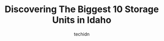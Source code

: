 ---
layout: ampstory
image: https://i0.wp.com/paketmu.com/wp-content/uploads/2023/06/idaho-self-storage-0-in-idaho-1686371139.jpeg?resize=640,853
author: techidn
featured: false
description: Explore the diverse Storage Unit scene in Idaho, home to an incredible selection of 10 establishments catering to every taste. Whether youre in search of iconic favorites or undiscovered tr
title: Discovering The Biggest 10 Storage Units in Idaho
cover:
   title: Discovering The Biggest 10 Storage Units in Idaho
   subtitle: RICKPATE
   background: https://paketmu.com/wp-content/uploads/2023/06/idaho-self-storage-0-in-idaho-1686371139.jpeg

pages: 
 - layout: thirds
   top: <h1>#1 Stor-It Self Storage</h1>
   bottom: "<p>I have been at this storage unit over 2 years and pay over 200 a month. I have never had any issues until new management came in. My girlfriend of 18 years got a storage </p>"
   background: https://paketmu.com/wp-content/uploads/2023/06/idaho-self-storage-1-in-idaho-1686371140.jpeg
   backgroundblur: true
 - layout: thirds
   top: <h1>#2 Storage Corner Tautphaus Park</h1>
   bottom: "<p>The customer service was excellent. This was the second time I came into the office, and Rachel was helpful and on point each time. She was quick and efficient in giving </p>"
   background: https://paketmu.com/wp-content/uploads/2023/06/idaho-self-storage-2-in-idaho-1686371141.jpeg
   cta:
      link: https://paketmu.com/discovering-the-biggest-10-storage-units-in-idaho/
      text: Discovering The Biggest 10 Storage Units in Idaho
 - layout: thirds
   top: <h1>#3 Idaho Storage Connection USave - Nampa Storage Units</h1>
   bottom: "<p>Great location, price and layout of the facility. Easy to navigate and plenty of driving space. The manager deserves a huge round of applause for helping me get my traile</p>"
   background: https://paketmu.com/wp-content/uploads/2023/06/idaho-self-storage-3-in-idaho-1686371142.jpeg
   cta:
      link: https://paketmu.com/discovering-the-biggest-10-storage-units-in-idaho/
      text: Discovering The Biggest 10 Storage Units in Idaho
 - layout: thirds
   top: <h1>#4 StorageMart</h1>
   bottom: "<p>827 E State St, Eagle, ID 83616, United States</p>"
   background: https://images.unsplash.com/photo-1533998839656-76f5e4b2bccb?ixlib=rb-4.0.3&ixid=MnwxMjA3fDB8MHxwaG90by1wYWdlfHx8fGVufDB8fHx8&auto=format&fit=crop&w=640&h=853&q=80
   cta:
      link: https://paketmu.com/discovering-the-biggest-10-storage-units-in-idaho/
      text: Discovering The Biggest 10 Storage Units in Idaho
 - layout: thirds
   top: <h1>#5 Idaho Storage Connection Franklin - Boise Storage Units</h1>
   bottom: "<p>10 N Hartman St, Boise, ID 83704, United States</p>"
   background: https://images.unsplash.com/photo-1533735380053-eb8d0759b24a?ixlib=rb-4.0.3&ixid=MnwxMjA3fDB8MHxwaG90by1wYWdlfHx8fGVufDB8fHx8&auto=format&fit=crop&w=640&h=853&q=80
   cta:
      link: https://paketmu.com/discovering-the-biggest-10-storage-units-in-idaho/
      text: Discovering The Biggest 10 Storage Units in Idaho
 - layout: thirds
   top: <h1>#6 Stor-It Self Storage</h1>
   bottom: "<p>7800 W State St, Boise, ID 83714, United States</p>"
   background: https://images.unsplash.com/photo-1561679660-d00ee1e0dc8e?ixlib=rb-4.0.3&ixid=MnwxMjA3fDB8MHxwaG90by1wYWdlfHx8fGVufDB8fHx8&auto=format&fit=crop&w=640&h=853&q=80
   cta:
      link: https://paketmu.com/discovering-the-biggest-10-storage-units-in-idaho/
      text: Discovering The Biggest 10 Storage Units in Idaho
 - layout: thirds
   top: <h1>#7 Public Storage</h1>
   bottom: "<p>3535 N Records Ave, Meridian, ID 83646, United States</p>"
   background: https://images.unsplash.com/photo-1614648718611-0635f29016cb?ixlib=rb-4.0.3&ixid=MnwxMjA3fDB8MHxwaG90by1wYWdlfHx8fGVufDB8fHx8&auto=format&fit=crop&w=640&h=853&q=80
   cta:
      link: https://paketmu.com/discovering-the-biggest-10-storage-units-in-idaho/
      text: Discovering The Biggest 10 Storage Units in Idaho
 - layout: thirds
   middle: Continue reading...
   background: https://images.unsplash.com/photo-1632260260864-caf7fde5ec36?ixlib=rb-4.0.3&ixid=MnwxMjA3fDB8MHxwaG90by1wYWdlfHx8fGVufDB8fHx8&auto=format&fit=crop&w=640&h=853&q=80
   cta:
      link: https://paketmu.com/discovering-the-biggest-10-storage-units-in-idaho/
      text: Discovering The Biggest 10 Storage Units in Idaho
      
---